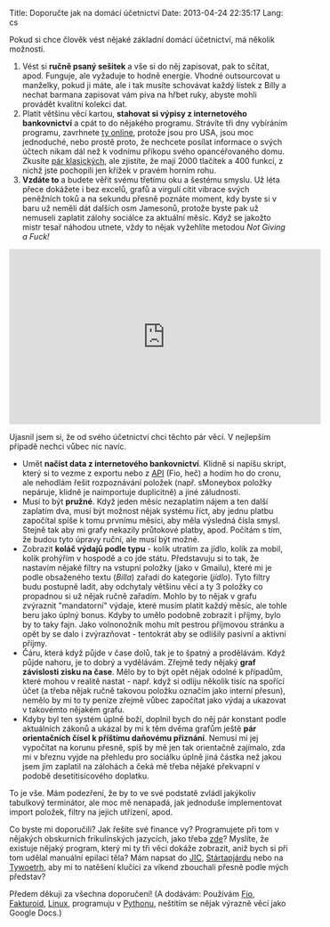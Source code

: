 Title: Doporučte jak na domácí účetnictví
Date: 2013-04-24 22:35:17
Lang: cs

Pokud si chce člověk vést nějaké základní domácí účetnictví, má několik možností.

1.  Vést si **ručně psaný sešitek** a vše si do něj zapisovat, pak to sčítat, apod.
    Funguje, ale vyžaduje to hodně energie. Vhodné outsourcovat u manželky,
    pokud ji máte, ale i tak musíte schovávat každý lístek z Billy a nechat
    barmana zapisovat vám piva na hřbet ruky, abyste mohli provádět kvalitní
    kolekci dat.
2.  Platit většinu věcí kartou, **stahovat si výpisy z internetového bankovnictví**
    a cpát to do nějakého programu. Strávíte tři dny vybíráním programu, zavrhnete
    [ty online](http://www.smoneybox.com), protože jsou pro USA, jsou moc jednoduché,
    nebo prostě proto, že nechcete posílat informace o svých účtech nikam dál než
    k vodnímu příkopu svého opancéřovaného domu. Zkusíte [pár klasických](http://www.gnucash.org/),
    ale zjistíte, že mají 2000 tlačítek a 400 funkcí, z nichž jste pochopili jen křížek
    v pravém horním rohu.
3.  **Vzdáte to** a budete věřit svému třetímu oku a šestému smyslu. Už léta přece
    dokážete i bez excelů, grafů a virgulí cítit vibrace svých peněžních toků a
    na sekundu přesně poznáte moment, kdy byste si v baru už neměli dát dalších
    osm Jamesonů, protože byste pak už nemuseli zaplatit zálohy sociálce za aktuální
    měsíc. Když se jakožto mistr tesař náhodou utnete, vždy to nějak vyžehlíte metodou
    *Not Giving a Fuck!*

<iframe width="560" height="315" src="https://www.youtube.com/embed/6wS5xOZ7Rq8?rel=0" frameborder="0" allowfullscreen></iframe>

Ujasnil jsem si, že od svého účetnictví chci těchto pár věcí. V nejlepším případě
nechci vůbec nic navíc.

-   Umět **načíst data z internetového bankovnictví**. Klidně si napíšu skript, který
    si to vezme z exportu nebo z [API](http://www.fio.cz/bank-services/internetbanking-api)
    (Fio, heč) a hodím ho do cronu, ale nehodlám řešit rozpoznávání položek
    (např. sMoneybox položky nepáruje, klidně je naimportuje duplicitně) a jiné
    záludnosti.
-   Musí to být **pružné**. Když jeden měsíc nezaplatím nájem a ten další zaplatím
    dva, musí být možnost nějak systému říct, aby jednu platbu započítal spíše
    k tomu prvnímu měsíci, aby měla výsledná čísla smysl. Stejně tak aby mi
    grafy nekazily průtokové platby, apod. Počítám s tím, že budou tyto úpravy
    ruční, ale musí být možné.
-   Zobrazit **koláč výdajů podle typu** - kolik utratím za jídlo, kolik za mobil,
    kolik prohýřím v hospodě a co jde státu. Představuju si to tak, že nastavím
    nějaké filtry na vstupní položky (jako v Gmailu), které mi je podle obsaženého textu
    (*Billa*) zařadí do kategorie (*jídlo*). Tyto filtry budu postupně ladit, aby
    odchytaly většinu věcí a ty 3 položky co propadnou si už nějak ručně zařadím.
    Mohlo by to nějak v grafu zvýraznit "mandatorní" výdaje, které musím platit
    každý měsíc, ale tohle beru jako úplný bonus. Kdyby to umělo podobně zobrazit i příjmy,
    bylo by to taky fajn. Jako volnonožník mohu mít pestrou příjmovou stránku a
    opět by se dalo i zvýrazňovat - tentokrát aby se odlišily pasivní a aktivní příjmy.
-   Čáru, která když půjde v čase dolů, tak je to špatný a prodělávám. Když půjde
    nahoru, je to dobrý a vydělávám. Zřejmě tedy nějaký **graf závislosti zisku na čase**.
    Mělo by to být opět nějak odolné k případům, které mohou v realitě nastat - např.
    když si odliju několik tisíc na spořící účet (a třeba nějak ručně takovou
    položku označím jako interní přesun), nemělo by mi to ty peníze zřejmě
    vůbec započítat jako výdaj a ukazovat v takovémto nějakém grafu.
-   Kdyby byl ten systém úplně boží, doplnil bych do něj pár konstant podle
    aktuálních zákonů a ukázal by mi k těm dvěma grafům ještě **pár orientačních
    čísel k příštímu daňovému přiznání**. Nemusí mi jej vypočítat na korunu přesně,
    spíš by mě jen tak orientačně zajímalo, zda mi v březnu vyjde na přehledu
    pro sociálku úplně jiná částka než jakou jsem jim zaplatil na zálohách a čeká
    mě třeba nějaké překvapní v podobě desetitisícového doplatku.

To je vše. Mám podezření, že by to ve své podstatě zvládl jakýkoliv tabulkový terminátor,
ale moc mě nenapadá, jak jednoduše implementovat import položek, filtry na jejich
utřízení, apod.

Co byste mi doporučili? Jak řešíte své finance vy? Programujete při tom v nějakých
obskurních frikulínských jazycích, jako třeba [zde](https://plus.google.com/u/0/111783114889748547827/posts/BZnsgkYdkA4)?
Myslíte, že existuje nějaký program, který mi ty tři věci dokáže zobrazit,
aniž bych si při tom udělal manuální epilaci těla? Mám napsat do [JIC](http://www.jic.cz/),
[Stártapjárdu](http://startupyard.cz/) nebo na [Tywoetrh](http://webtrh.cz/),
aby mi to natěšení klučíci za víkend zbouchali přesně podle mých představ?

Předem děkuji za všechna doporučení! (A dodávám:
Používám [Fio](http://www.fio.cz/), [Fakturoid](http://www.fakturoid.cz/),
[Linux](http://xubuntu.org/), programuju v [Pythonu](http://python.cz), neštítím
se nějak výrazně věcí jako Google Docs.)
